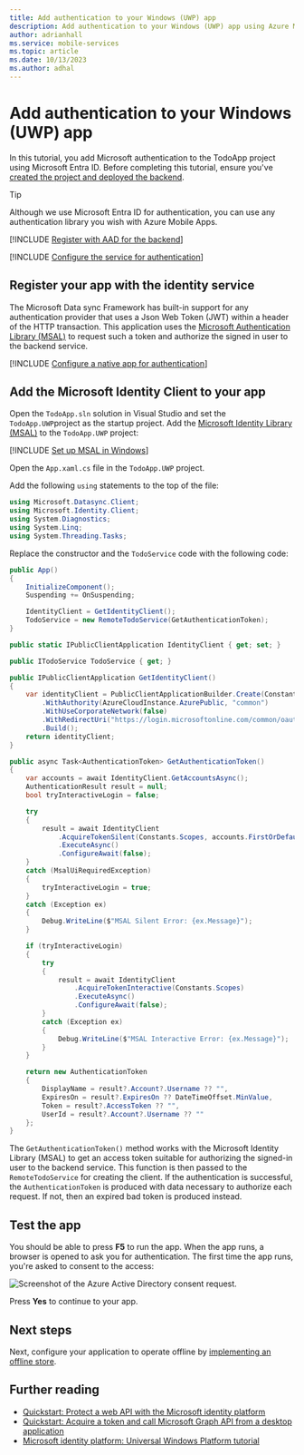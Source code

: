 ```yaml
---
title: Add authentication to your Windows (UWP) app
description: Add authentication to your Windows (UWP) app using Azure Mobile Apps with our tutorial.
author: adrianhall
ms.service: mobile-services
ms.topic: article
ms.date: 10/13/2023
ms.author: adhal
---
```


# Add authentication to your Windows (UWP) app

In this tutorial, you add Microsoft authentication to the TodoApp project using Microsoft Entra ID. Before completing this tutorial, ensure you've [created the project and deployed the backend](./index.md).

> [!TIP]
> Although we use Microsoft Entra ID for authentication, you can use any authentication library you wish with Azure Mobile Apps.  

[!INCLUDE [Register with AAD for the backend](~/mobile-apps/azure-mobile-apps/includes/quickstart/common/register-aad-backend.md)]

[!INCLUDE [Configure the service for authentication](~/mobile-apps/azure-mobile-apps/includes/quickstart/windows/configure-auth-backend.md)]

## Register your app with the identity service

The Microsoft Data sync Framework has built-in support for any authentication provider that uses a Json Web Token (JWT) within a header of the HTTP transaction.  This application uses the [Microsoft Authentication Library (MSAL)](/azure/active-directory/develop/msal-overview) to request such a token and authorize the signed in user to the backend service.

[!INCLUDE [Configure a native app for authentication](~/mobile-apps/azure-mobile-apps/includes/quickstart/common/register-aad-client.md)]

## Add the Microsoft Identity Client to your app

Open the `TodoApp.sln` solution in Visual Studio and set the `TodoApp.UWP`project as the startup project.  Add the [Microsoft Identity Library (MSAL)](/azure/active-directory/develop/msal-overview) to the `TodoApp.UWP` project:

[!INCLUDE [Set up MSAL in Windows](~/mobile-apps/azure-mobile-apps/includes/quickstart/windows/add-msal-library.md)]

Open the `App.xaml.cs` file in the `TodoApp.UWP` project.

Add the following `using` statements to the top of the file:

``` csharp
using Microsoft.Datasync.Client;
using Microsoft.Identity.Client;
using System.Diagnostics;
using System.Linq;
using System.Threading.Tasks;
```

Replace the constructor and the `TodoService` code with the following code:

``` csharp
public App()
{
    InitializeComponent();
    Suspending += OnSuspending;

    IdentityClient = GetIdentityClient();
    TodoService = new RemoteTodoService(GetAuthenticationToken);
}

public static IPublicClientApplication IdentityClient { get; set; }

public ITodoService TodoService { get; }

public IPublicClientApplication GetIdentityClient()
{
    var identityClient = PublicClientApplicationBuilder.Create(Constants.ApplicationId)
        .WithAuthority(AzureCloudInstance.AzurePublic, "common")
        .WithUseCorporateNetwork(false)
        .WithRedirectUri("https://login.microsoftonline.com/common/oauth2/nativeclient")
        .Build();
    return identityClient;
}

public async Task<AuthenticationToken> GetAuthenticationToken()
{
    var accounts = await IdentityClient.GetAccountsAsync();
    AuthenticationResult result = null;
    bool tryInteractiveLogin = false;

    try
    {
        result = await IdentityClient
            .AcquireTokenSilent(Constants.Scopes, accounts.FirstOrDefault())
            .ExecuteAsync()
            .ConfigureAwait(false);
    }
    catch (MsalUiRequiredException)
    {
        tryInteractiveLogin = true;
    }
    catch (Exception ex)
    {
        Debug.WriteLine($"MSAL Silent Error: {ex.Message}");
    }

    if (tryInteractiveLogin)
    {
        try
        {
            result = await IdentityClient
                .AcquireTokenInteractive(Constants.Scopes)
                .ExecuteAsync()
                .ConfigureAwait(false);
        }
        catch (Exception ex)
        {
            Debug.WriteLine($"MSAL Interactive Error: {ex.Message}");
        }
    }

    return new AuthenticationToken
    {
        DisplayName = result?.Account?.Username ?? "",
        ExpiresOn = result?.ExpiresOn ?? DateTimeOffset.MinValue,
        Token = result?.AccessToken ?? "",
        UserId = result?.Account?.Username ?? ""
    };
}
```

The `GetAuthenticationToken()` method works with the Microsoft Identity Library (MSAL) to get an access token suitable for authorizing the signed-in user to the backend service.  This function is then passed to the `RemoteTodoService` for creating the client.  If the authentication is successful, the `AuthenticationToken` is produced with data necessary to authorize each request.  If not, then an expired bad token is produced instead.

## Test the app

You should be able to press **F5** to run the app.  When the app runs, a browser is opened to ask you for authentication.  The first time the app runs, you're asked to consent to the access:

![Screenshot of the Azure Active Directory consent request.](./media/authentication-consent.png)

Press **Yes** to continue to your app.

## Next steps

Next, configure your application to operate offline by [implementing an offline store](./offline.md).

## Further reading

* [Quickstart: Protect a web API with the Microsoft identity platform](/azure/active-directory/develop/web-api-quickstart?pivots=devlang-aspnet-core)
* [Quickstart: Acquire a token and call Microsoft Graph API from a desktop application](/azure/active-directory/develop/desktop-app-quickstart?pivots=devlang-windows-desktop)
* [Microsoft identity platform: Universal Windows Platform tutorial](/azure/active-directory/develop/tutorial-v2-windows-uwp)   
